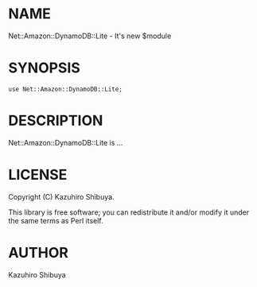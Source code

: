 # NAME

Net::Amazon::DynamoDB::Lite - It's new $module

# SYNOPSIS

    use Net::Amazon::DynamoDB::Lite;

# DESCRIPTION

Net::Amazon::DynamoDB::Lite is ...

# LICENSE

Copyright (C) Kazuhiro Shibuya.

This library is free software; you can redistribute it and/or modify
it under the same terms as Perl itself.

# AUTHOR

Kazuhiro Shibuya <stevenlabs at gmail.com>
